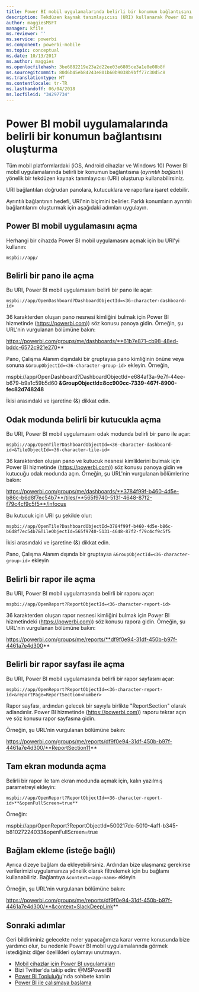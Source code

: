 ```yaml
---
title: Power BI mobil uygulamalarında belirli bir konumun bağlantısını oluşturma
description: Tekdüzen kaynak tanımlayıcısı (URI) kullanarak Power BI mobil uygulamasındaki belirli bir panonun, kutucuğun veya raporun ayrıntılı bağlantısını oluşturmayı öğrenin.
author: maggiesMSFT
manager: kfile
ms.reviewer: ''
ms.service: powerbi
ms.component: powerbi-mobile
ms.topic: conceptual
ms.date: 10/13/2017
ms.author: maggies
ms.openlocfilehash: 3be6882219e23a2d22ee03e6805ce3a1e8e08b8f
ms.sourcegitcommit: 80d6b45eb84243e801b60b9038b9bff77c30d5c8
ms.translationtype: HT
ms.contentlocale: tr-TR
ms.lasthandoff: 06/04/2018
ms.locfileid: "34297734"
---
```

# <a name="create-a-link-to-a-specific-location-in-the-power-bi-mobile-apps"></a>Power BI mobil uygulamalarında belirli bir konumun bağlantısını oluşturma
Tüm mobil platformlardaki (iOS, Android cihazlar ve Windows 10) Power BI mobil uygulamalarında belirli bir konumun bağlantısına (*ayrıntılı bağlantı*) yönelik bir tekdüzen kaynak tanımlayıcısı (URI) oluşturup kullanabilirsiniz.

URI bağlantıları doğrudan panolara, kutucuklara ve raporlara işaret edebilir.

Ayrıntılı bağlantının hedefi, URI'nin biçimini belirler. Farklı konumların ayrıntılı bağlantılarını oluşturmak için aşağıdaki adımları uygulayın. 

## <a name="open-the-power-bi-mobile-app"></a>Power BI mobil uygulamasını açma
Herhangi bir cihazda Power BI mobil uygulamasını açmak için bu URI'yi kullanın:

    mspbi://app/


## <a name="open-to-a-specific-dashboard"></a>Belirli bir pano ile açma
Bu URI, Power BI mobil uygulamasını belirli bir pano ile açar:

    mspbi://app/OpenDashboard?DashboardObjectId=<36-character-dashboard-id>

36 karakterden oluşan pano nesnesi kimliğini bulmak için Power BI hizmetinde (https://powerbi.com)) söz konusu panoya gidin. Örneğin, şu URL'nin vurgulanan bölümüne bakın:

https://powerbi.com/groups/me/dashboards/**61b7e871-cb98-48ed-bddc-6572c921e270**

Pano, Çalışma Alanım dışındaki bir gruptaysa pano kimliğinin önüne veya sonuna `&GroupObjectId=<36-character-group-id>` ekleyin. Örneğin, 

mspbi://app/OpenDashboard?DashboardObjectId=e684af3a-9e7f-44ee-b679-b9a1c59b5d60 **&GroupObjectId=8cc900cc-7339-467f-8900-fec82d748248**

İkisi arasındaki ve işaretine (&) dikkat edin.

## <a name="open-to-a-specific-tile-in-focus"></a>Odak modunda belirli bir kutucukla açma
Bu URI, Power BI mobil uygulamasını odak modunda belirli bir pano ile açar:

    mspbi://app/OpenTile?DashboardObjectId=<36-character-dashboard-id>&TileObjectId=<36-character-tile-id>

36 karakterden oluşan pano ve kutucuk nesnesi kimliklerini bulmak için Power BI hizmetinde (https://powerbi.com)) söz konusu panoya gidin ve kutucuğu odak modunda açın. Örneğin, şu URL'nin vurgulanan bölümlerine bakın:

https://powerbi.com/groups/me/dashboards/**3784f99f-b460-4d5e-b86c-b6d8f7ec54b7**/tiles/**565f9740-5131-4648-87f2-f79c4cf9c5f5**/infocus

Bu kutucuk için URI şu şekilde olur:

    mspbi://app/OpenTile?DashboardObjectId=3784f99f-b460-4d5e-b86c-b6d8f7ec54b7&TileObjectId=565f9740-5131-4648-87f2-f79c4cf9c5f5

İkisi arasındaki ve işaretine (&) dikkat edin.

Pano, Çalışma Alanım dışında bir gruptaysa `&GroupObjectId=<36-character-group-id>` ekleyin

## <a name="open-to-a-specific-report"></a>Belirli bir rapor ile açma
Bu URI, Power BI mobil uygulamasında belirli bir raporu açar:

    mspbi://app/OpenReport?ReportObjectId=<36-character-report-id>

36 karakterden oluşan rapor nesnesi kimliğini bulmak için Power BI hizmetindeki (https://powerbi.com)) söz konusu rapora gidin. Örneğin, şu URL'nin vurgulanan bölümüne bakın:

https://powerbi.com/groups/me/reports/**df9f0e94-31df-450b-b97f-4461a7e4d300**

## <a name="open-to-a-specific-report-page"></a>Belirli bir rapor sayfası ile açma
Bu URI, Power BI mobil uygulamasında belirli bir rapor sayfasını açar:

    mspbi://app/OpenReport?ReportObjectId=<36-character-report-id>&reportPage=ReportSection<number>

Rapor sayfası, ardından gelecek bir sayıyla birlikte "ReportSection" olarak adlandırılır. Power BI hizmetinde (https://powerbi.com)) raporu tekrar açın ve söz konusu rapor sayfasına gidin. 

Örneğin, şu URL'nin vurgulanan bölümüne bakın:

https://powerbi.com/groups/me/reports/df9f0e94-31df-450b-b97f-4461a7e4d300/**ReportSection11**

## <a name="open-in-full-screen-mode"></a>Tam ekran modunda açma
Belirli bir rapor ile tam ekran modunda açmak için, kalın yazılmış parametreyi ekleyin:

    mspbi://app/OpenReport?ReportObjectId=<36-character-report-id>**&openFullScreen=true**

Örneğin: 

mspbi://app/OpenReport?ReportObjectId=500217de-50f0-4af1-b345-b81027224033&openFullScreen=true

## <a name="add-context-optional"></a>Bağlam ekleme (isteğe bağlı)
Ayrıca dizeye bağlam da ekleyebilirsiniz. Ardından bize ulaşmanız gerekirse verilerimizi uygulamanıza yönelik olarak filtrelemek için bu bağlamı kullanabiliriz. Bağlantıya `&context=<app-name>` ekleyin

Örneğin, şu URL'nin vurgulanan bölümüne bakın: 

https://powerbi.com/groups/me/reports/df9f0e94-31df-450b-b97f-4461a7e4d300/**&context=SlackDeepLink**

## <a name="next-steps"></a>Sonraki adımlar
Geri bildiriminiz gelecekte neler yapacağımıza karar verme konusunda bize yardımcı olur, bu nedenle Power BI mobil uygulamalarında görmek istediğiniz diğer özellikleri oylamayı unutmayın. 

* [Mobil cihazlar için Power BI uygulamaları](mobile-apps-for-mobile-devices.md)
* Bizi Twitter'da takip edin: @MSPowerBI
* [Power BI Topluluğu](http://community.powerbi.com/)'nda sohbete katılın
* [Power BI ile çalışmaya başlama](service-get-started.md)

